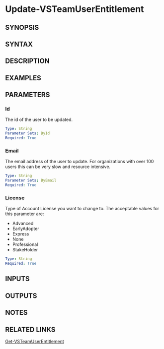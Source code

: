 <!-- #include "./common/header.md" -->

# Update-VSTeamUserEntitlement

## SYNOPSIS

<!-- #include "./synopsis/Update-VSTeamUserEntitlement.md" -->

## SYNTAX

## DESCRIPTION

<!-- #include "./synopsis/Update-VSTeamUserEntitlement.md" -->

## EXAMPLES

## PARAMETERS

### Id

The id of the user to be updated.

```yaml
Type: String
Parameter Sets: ById
Required: True
```

### Email

The email address of the user to update. For organizations with over 100 users this can be very slow and resource intensive.

```yaml
Type: String
Parameter Sets: ByEmail
Required: True
```

### License

Type of Account License you want to change to. The acceptable values for this parameter are:

- Advanced
- EarlyAdopter
- Express
- None
- Professional
- StakeHolder

```yaml
Type: String
Required: True
```

<!-- #include "./params/forcegroup.md" -->

## INPUTS

## OUTPUTS

## NOTES

<!-- #include "./common/prerequisites.md" -->

## RELATED LINKS



[Get-VSTeamUserEntitlement](Get-VSTeamUserEntitlement.md)

